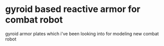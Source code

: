 # gyroid based reactive armor for combat robot
gyroid armor plates which i've been looking into for modeling new combat robot

